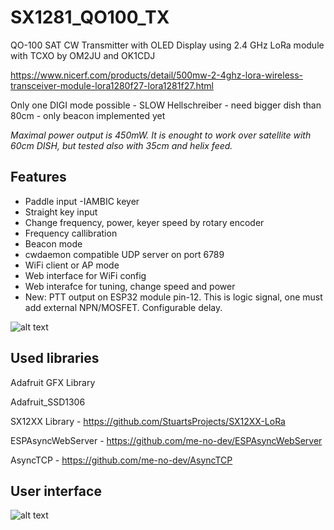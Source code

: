 # SX1281_QO100_TX
QO-100 SAT CW Transmitter with OLED Display using 2.4 GHz LoRa module with TCXO by OM2JU and OK1CDJ

https://www.nicerf.com/products/detail/500mw-2-4ghz-lora-wireless-transceiver-module-lora1280f27-lora1281f27.html

Only one DIGI mode possible - SLOW Hellschreiber - need bigger dish than 80cm - only beacon implemented yet 

*Maximal power output is 450mW. It is enought to work over satellite with 60cm DISH, but tested also with 35cm and helix feed.*

## Features
- Paddle input -IAMBIC keyer
- Straight key input
- Change frequency, power, keyer speed by rotary encoder
- Frequency callibration
- Beacon mode
- cwdaemon compatible UDP server on port 6789
- WiFi client or AP mode
- Web interface for WiFi config
- Web interafce for tuning, change speed and power
- New: PTT output on ESP32 module pin-12. This is logic signal, one must add external NPN/MOSFET. Configurable delay.

![alt text](https://raw.githubusercontent.com/ok1cdj/SX1281_QO100_TX/main/img/QO100-tx-purple.png)


## Used libraries
Adafruit GFX Library

Adafruit_SSD1306

SX12XX Library - https://github.com/StuartsProjects/SX12XX-LoRa

ESPAsyncWebServer - https://github.com/me-no-dev/ESPAsyncWebServer

AsyncTCP - https://github.com/me-no-dev/AsyncTCP

## User interface
![alt text](https://raw.githubusercontent.com/ok1cdj/SX1281_QO100_TX/main/img/QO100-tx.png)

